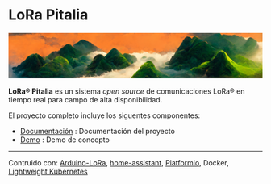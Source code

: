 # LoRa Pitalia
<p align="center"><img src="https://raw.githubusercontent.com/lorapitalia/.github/master/share/images/realistic_top.png" /></p>

**LoRa® Pitalia** es un sistema *open source* de comunicaciones LoRa® en tiempo real para campo de alta disponibilidad.

El proyecto completo incluye los siguentes componentes:

- [Documentación](//github.com/lorapitalia/docs) : Documentación del proyecto
- [Demo](//github.com/lorapitalia/demo) : Demo de concepto

---

Contruido con: 
[Arduino-LoRa](//github.com/sandeepmistry/arduino-LoRa), [home-assistant](//github.com/home-assistant/core), [Platformio](//github.com/platformio/platformio-core),
Docker, [Lightweight Kubernetes](https://github.com/k3s-io/k3s)


